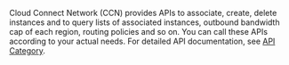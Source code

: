Cloud Connect Network (CCN) provides APIs to associate, create, delete instances and to query lists of associated instances, outbound bandwidth cap of each region, routing policies and so on. You can call these APIs according to your actual needs.
For detailed API documentation, see [API Category](https://intl.cloud.tencent.com/document/product/215/15755#.E4.BA.91.E8.81.94.E7.BD.91.E7.9B.B8.E5.85.B3.E6.8E.A5.E5.8F.A3).


